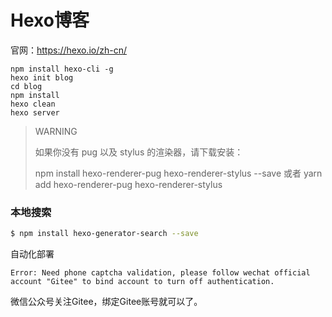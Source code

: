 # Hexo博客

官网：https://hexo.io/zh-cn/

```
npm install hexo-cli -g
hexo init blog
cd blog
npm install
hexo clean
hexo server
```



> WARNING
>
> 如果你没有 pug 以及 stylus 的渲染器，请下载安装：
>
> npm install hexo-renderer-pug hexo-renderer-stylus --save 或者
> yarn add hexo-renderer-pug hexo-renderer-stylus

### 本地搜索

```sh
$ npm install hexo-generator-search --save
```





自动化部署

`Error: Need phone captcha validation, please follow wechat official account "Gitee" to bind account to turn off authentication.`

微信公众号关注Gitee，绑定Gitee账号就可以了。
